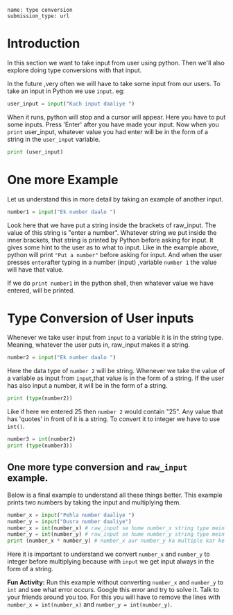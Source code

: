 ﻿```ngMeta
name: type conversion
submission_type: url
```

# Introduction

In this section we want to take input from user using python. Then we'll also explore doing type conversions with that input.

In the future ,very often we will have to take some input from our users. To take an input in Python we use `input`. eg:

```python
user_input = input("Kuch input daaliye ")
```
When it runs, python will stop and a cursor will appear. Here you have to put some inputs. Press 'Enter' after you have made your input. Now when you `print` user_input, whatever value you had enter will be in the form of a string in the `user_input` variable.
```python
print (user_input)
```

# One more Example

Let us understand this in more detail by taking an example of another input.

```python
number1 = input("Ek number daalo ")
```
Look here that we have put a string inside the brackets of raw_input. The value of this string is "enter a number". Whatever string we put inside the inner brackets, that string is printed by Python before asking for input. It gives some hint to the user as to what to input. Like in the example above, python will print `"Put a number"` before asking for input. And when the user presses `enter`after typing in a number (input) ,variable `number 1` the value will have that value.

If we do `print number1` in the python shell, then whatever value we have entered, will be printed.

# Type Conversion of User inputs
  
Whenever we take user input from `input` to a variable it is in the string type. Meaning, whatever the user puts in, raw_input makes it a string.
```python
number2 = input("Ek number daalo ")
```
Here the data type of `number 2` will be string. Whenever we take the value of a variable as input from `input`,that value is in the form of a string. If the user has also input a number, it will be in the form of a string.

```python
print (type(number2))
```

Like if here we entered 25 then `number 2` would contain "25". Any value that has 'quotes' in front of it is a string. To convert it to integer we have to use `int()`.

```python
number3 = int(number2)
print (type(number3))
```

##  One more type conversion and `raw_input` example.

Below is a final example to understand all these things better. This example prints two numbers by taking the input and multiplying them.

```python
number_x = input("Pehla number daaliye ")
number_y = input("Dusra number daaliye")
number_x = int(number_x) # raw_input se hume number_x string type mein mila
number_y = int(number_y) # raw_input se hume number_y string type mein mila
print (number_x * number_y) # number_x aur number_y ka multiple kar ke result print hoga
```

Here it is important to understand we convert `number_x` and `number_y` to integer before multiplying because with `input` we get input always in the form of a string.

**Fun Activity:** Run this example without converting `number_x` and `number_y` to `int` and see what error occurs. Google this error and try to solve it. Talk to your friends around you too. For this you will have to remove the lines with `number_x = int(number_x)` and `number_y = int(number_y)`.
